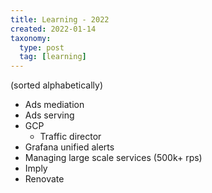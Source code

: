 ```yaml
---
title: Learning - 2022
created: 2022-01-14
taxonomy:
  type: post
  tag: [learning]
---
```


(sorted alphabetically)

* Ads mediation
* Ads serving
* GCP
    * Traffic director
* Grafana unified alerts
* Managing large scale services (500k+ rps)
* Imply
* Renovate

